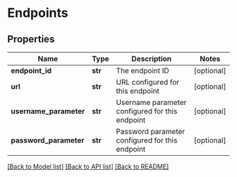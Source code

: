 # Endpoints

## Properties
Name | Type | Description | Notes
------------ | ------------- | ------------- | -------------
**endpoint_id** | **str** | The endpoint ID | [optional] 
**url** | **str** | URL configured for this endpoint | [optional] 
**username_parameter** | **str** | Username parameter configured for this endpoint | [optional] 
**password_parameter** | **str** | Password parameter configured for this endpoint | [optional] 

[[Back to Model list]](../README.md#documentation-for-models) [[Back to API list]](../README.md#documentation-for-api-endpoints) [[Back to README]](../README.md)

